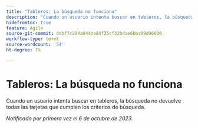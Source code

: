 ```yaml
---
title: "Tableros: La búsqueda no funciona"
description: "Cuando un usuario intenta buscar en tableros, la búsqueda no devuelve todas las tarjetas que cumplen los criterios de búsqueda."
hidefromtoc: true
feature: Agile
source-git-commit: ddbf7c294a044ba84f35cf32bdae6bba09d96600
workflow-type: tm+mt
source-wordcount: '54'
ht-degree: 7%

---
```



# Tableros: La búsqueda no funciona

Cuando un usuario intenta buscar en tableros, la búsqueda no devuelve todas las tarjetas que cumplen los criterios de búsqueda.

_Notificado por primera vez el 6 de octubre de 2023._
